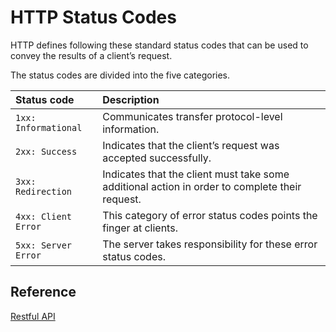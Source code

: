 # HTTP Status Codes

HTTP defines following these standard status codes that can be used to convey the results of a client’s request.

The status codes are divided into the five categories.

| Status code          | Description                                                                                    |
| :------------------- | :--------------------------------------------------------------------------------------------- |
| `1xx: Informational` | Communicates transfer protocol-level information.                                              |
| `2xx: Success`       | Indicates that the client’s request was accepted successfully.                                 |
| `3xx: Redirection`   | Indicates that the client must take some additional action in order to complete their request. |
| `4xx: Client Error`  | This category of error status codes points the finger at clients.                              |
| `5xx: Server Error`  | The server takes responsibility for these error status codes.                                  |

## Reference

[Restful API](https://restfulapi.net/http-status-codes/)
